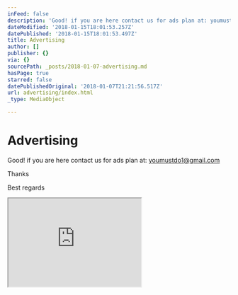 ```yaml
---
inFeed: false
description: 'Good! if you are here contact us for ads plan at: youmustdo1@gmail.com'
dateModified: '2018-01-15T18:01:53.257Z'
datePublished: '2018-01-15T18:01:53.497Z'
title: Advertising
author: []
publisher: {}
via: {}
sourcePath: _posts/2018-01-07-advertising.md
hasPage: true
starred: false
datePublishedOriginal: '2018-01-07T21:21:56.517Z'
url: advertising/index.html
_type: MediaObject

---
```

# Advertising

Good! if you are here contact us for ads plan at: youmustdo1@gmail.com

Thanks

Best regards

<iframe src="https://the-grid.github.io/ed-userhtml/?g=eJxlzDEOwiAUANDdU3z_3tIGS6op9QJuDo6G0m_BUlEgcn0bN-P2ptcpMIFuEk1KzwNjOecyzS9nNJXaL0w7q-eibbjgDS_qmvNW7OtjtKO08a4QkgoTJYnXwanHjP2ms8sEMeifUmWX_Nvo72kXNdHfiZDtmIzEnWgRDNnJrK2oEJRbcSaCZAguPrgRbj7AiWLcIgw-jBQkVsj6jqn-A4JEQTE" height="200" style=""></iframe>